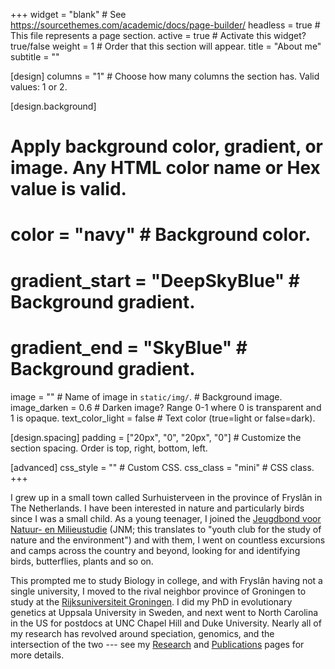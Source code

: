 +++
widget = "blank"  # See https://sourcethemes.com/academic/docs/page-builder/
headless = true  # This file represents a page section.
active = true # Activate this widget? true/false
weight = 1  # Order that this section will appear.
title = "About me"
subtitle = ""

[design]
  columns = "1" # Choose how many columns the section has. Valid values: 1 or 2.

[design.background]
  # Apply background color, gradient, or image. Any HTML color name or Hex value is valid.
  # color = "navy" # Background color.
  # gradient_start = "DeepSkyBlue" # Background gradient.
  # gradient_end = "SkyBlue" # Background gradient.
  image = ""  # Name of image in `static/img/`. # Background image.
  image_darken = 0.6  # Darken image? Range 0-1 where 0 is transparent and 1 is opaque.
  text_color_light = false # Text color (true=light or false=dark).

[design.spacing]
  padding = ["20px", "0", "20px", "0"] # Customize the section spacing. Order is top, right, bottom, left.

[advanced]
 css_style = "" # Custom CSS. 
 css_class = "mini" # CSS class.
+++

I grew up in a small town called Surhuisterveen in the province of Fryslân in The Netherlands. I have been interested in nature and particularly birds since I was a small child. As a young teenager, I joined the [Jeugdbond voor Natuur- en Milieustudie](https://www.jnm.nl/) (JNM; this translates to "youth club for the study of nature and the environment") and with them, I went on countless excursions and camps across the country and beyond, looking for and identifying birds, butterflies, plants and so on.

This prompted me to study Biology in college, and with Fryslân having not a single university, I moved to the rival neighbor province of Groningen to study at the [Rijksuniversiteit Groningen](https://www.rug.nl/?lang=en). I did my PhD in evolutionary genetics at Uppsala University in Sweden, and next went to North Carolina in the US for postdocs at UNC Chapel Hill and Duke University. Nearly all of my research has revolved around speciation, genomics, and the intersection of the two --- see my [Research](/research/) and [Publications](/publication/) pages for more details.
